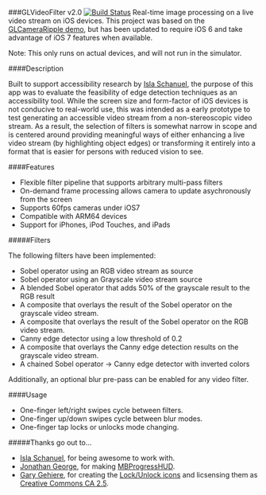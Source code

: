 ###GLVideoFilter v2.0 [![Build Status](https://travis-ci.org/dghost/GLVideoFilter.svg)](https://travis-ci.org/dghost/GLVideoFilter)
Real-time image processing on a live video stream on iOS devices. This project was based on the [GLCameraRipple demo](http://developer.apple.com/library/ios/#samplecode/GLCameraRipple/Introduction/Intro.html), but has been updated to require iOS 6 and take advantage of iOS 7 features when available.

Note: This only runs on actual devices, and will not run in the simulator.

####Description

Built to support accessibility research by [Isla Schanuel](http://www.islaes.com), the purpose of this app was to evaluate the feasibility of edge detection techniques as an accessibility tool. While the screen size and form-factor of iOS devices is not conducive to real-world use, this was intended as a early prototype to test generating an accessible video stream from a non-stereoscopic video stream. As a result, the selection of filters is somewhat narrow in scope and is centered around providing meaningful ways of either enhancing a live video stream (by highlighting object edges) or transforming it entirely into a format that is easier for persons with reduced vision to see. 

####Features

- Flexible filter pipeline that supports arbitrary multi-pass filters
- On-demand frame processing allows camera to update asychronously from the screen
- Supports 60fps cameras under iOS7
- Compatible with ARM64 devices
- Support for iPhones, iPod Touches, and iPads

#####Filters

The following filters have been implemented:

- Sobel operator using an RGB video stream as source
- Sobel operator using an Grayscale video stream source
- A blended Sobel operator that adds 50% of the grayscale result to the RGB result
- A composite that overlays the result of the Sobel operator on the grayscale video stream.
- A composite that overlays the result of the Sobel operator on the RGB video stream.
- Canny edge detector using a low threshold of 0.2
- A composite that overlays the Canny edge detection results on the grayscale video stream.
- A chained Sobel operator -> Canny edge detector with inverted colors

Additionally, an optional blur pre-pass can be enabled for any video filter.

####Usage
- One-finger left/right swipes cycle between filters.
- One-finger up/down swipes cycle between blur modes.
- One-finger tap locks or unlocks mode changing.

#####Thanks go out to...
- [Isla Schanuel](http://www.islaes.com), for being awesome to work with.
- [Jonathan George](http://jdg.net), for making [MBProgressHUD](https://github.com/jdg/MBProgressHUD).
- [Gary Gehiere](http://blog.iamgary.com/helloworld/), for creating the [Lock/Unlock icons](http://www.pixelpressicons.com/?p=108) and licsensing them as [Creative Commons CA 2.5](http://creativecommons.org/licenses/by/2.5/ca/).